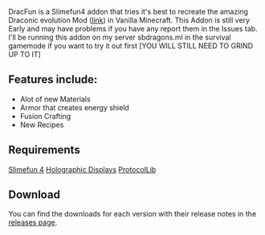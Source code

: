 DracFun is a Slimefun4 addon that tries it's best to recreate the amazing Draconic evolution
Mod ([link](https://www.curseforge.com/minecraft/mc-mods/draconic-evolution)) in Vanilla Minecraft.
This Addon is still very Early and may have problems if you have any report them in the Issues tab.
I'll be running this addon on my server sbdragons.ml in the survival gamemode if you want to try it out first [YOU WILL STILL NEED TO GRIND UP TO IT]

## Features include:
* Alot of new Materials
* Armor that creates energy shield
* Fusion Crafting
* New Recipes

## Requirements
[Slimefun 4](https://github.com/TheBusyBiscuit/Slimefun4)
[Holographic Displays](https://dev.bukkit.org/projects/holographic-displays)
[ProtocolLib](https://www.spigotmc.org/resources/protocollib.1997/)

## Download
You can find the downloads for each version with their release notes in the [releases page](https://github.com/lidanthedev/DracFun/releases).
